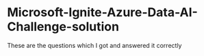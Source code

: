# Microsoft-Ignite-Azure-Data-AI-Challenge-solution
These are the questions which I got and answered it correctly 
